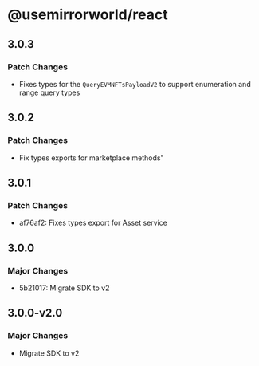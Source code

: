 # @usemirrorworld/react

## 3.0.3

### Patch Changes

- Fixes types for the `QueryEVMNFTsPayloadV2` to support enumeration and range query types

## 3.0.2

### Patch Changes

- Fix types exports for marketplace methods"

## 3.0.1

### Patch Changes

- af76af2: Fixes types export for Asset service

## 3.0.0

### Major Changes

- 5b21017: Migrate SDK to v2

## 3.0.0-v2.0

### Major Changes

- Migrate SDK to v2
